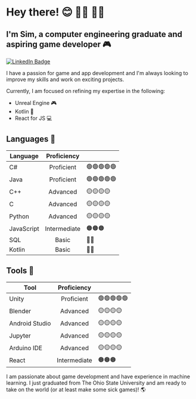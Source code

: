 # Hey there! 😊 🏳️‍⚧️ 🏳️‍🌈
## I'm Sim, a computer engineering graduate and aspiring game developer 🎮

[![LinkedIn Badge](https://img.shields.io/badge/LinkedIn-Profile-informational?style=flat-square&logo=linkedin&logoColor=white&color=0D76A8)](https://www.linkedin.com/in/sim-sealy/)

I have a passion for game and app development and I'm always looking to improve my skills and work on exciting projects. 

Currently, I am focused on refining my expertise in the following:
- Unreal Engine 🎮
- Kotlin 📱
- React for JS 💻

## Languages 💬

| Language       | Proficiency   ||
| -------------  |:-------------:|---|
| C#             | Proficient    |🟢🟢🟢🟢🟢|
| Java           | Proficient    |🟢🟢🟢🟢🟢|
| C++            | Advanced      |🟡🟡🟡🟡|
| C              | Advanced      |🟡🟡🟡🟡|
| Python         | Advanced      |🟡🟡🟡🟡|
| JavaScript     | Intermediate  |🟠🟠🟠|
| SQL            | Basic         |🔴🔴|
| Kotlin         | Basic         |🔴🔴|

## Tools 🔧

| Tool           | Proficiency   ||
| -------------  |:-------------:|---|
| Unity          | Proficient    |🟢🟢🟢🟢🟢|
| Blender        | Advanced      |🟡🟡🟡🟡|
| Android Studio | Advanced      |🟡🟡🟡🟡|
| Jupyter        | Advanced      |🟡🟡🟡🟡|
| Arduino IDE    | Advanced      |🟡🟡🟡🟡|
| React          | Intermediate  |🟠🟠🟠|


I am passionate about game development and have experience in machine learning. I just graduated from The Ohio State University and am ready to take on the world (or at least make some sick games)! 🌎
